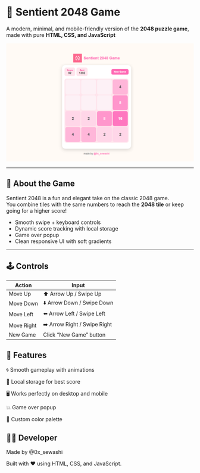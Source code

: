 # 🎯 Sentient 2048 Game

A modern, minimal, and mobile-friendly version of the **2048 puzzle game**, made with pure **HTML, CSS, and JavaScript** 

![Preview](./images/preview.png)

---

## 🧠 About the Game
Sentient 2048 is a fun and elegant take on the classic 2048 game.  
You combine tiles with the same numbers to reach the **2048 tile** or keep going for a higher score!

- Smooth swipe + keyboard controls  
- Dynamic score tracking with local storage  
- Game over popup  
- Clean responsive UI with soft gradients  

---

## 🕹️ Controls

| Action | Input |
|--------|--------|
| Move Up | ⬆️ Arrow Up / Swipe Up |
| Move Down | ⬇️ Arrow Down / Swipe Down |
| Move Left | ⬅️ Arrow Left / Swipe Left |
| Move Right | ➡️ Arrow Right / Swipe Right |
| New Game | Click “New Game” button |

## 🧩 Features

🌀 Smooth gameplay with animations

🧮 Local storage for best score

🖥️ Works perfectly on desktop and mobile

💥 Game over popup

🎨 Custom color palette

## 🧑‍💻 Developer

Made by @0x_sewashi

Built with ❤️ using HTML, CSS, and JavaScript.
